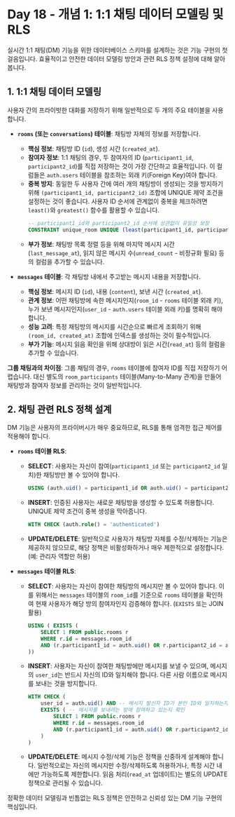 # Day 18 - 개념 1: 1:1 채팅 데이터 모델링 및 RLS

실시간 1:1 채팅(DM) 기능을 위한 데이터베이스 스키마를 설계하는 것은 기능 구현의 첫걸음입니다. 효율적이고 안전한 데이터 모델링 방안과 관련 RLS 정책 설정에 대해 알아봅니다.

## 1. 1:1 채팅 데이터 모델링

사용자 간의 프라이빗한 대화를 저장하기 위해 일반적으로 두 개의 주요 테이블을 사용합니다.

*   **`rooms` (또는 `conversations`) 테이블**: 채팅방 자체의 정보를 저장합니다.
    *   **핵심 정보**: 채팅방 ID (`id`), 생성 시간 (`created_at`).
    *   **참여자 정보**: 1:1 채팅의 경우, 두 참여자의 ID (`participant1_id`, `participant2_id`)를 직접 저장하는 것이 가장 간단하고 효율적입니다. 이 컬럼들은 `auth.users` 테이블을 참조하는 외래 키(Foreign Key)여야 합니다.
    *   **중복 방지**: 동일한 두 사용자 간에 여러 개의 채팅방이 생성되는 것을 방지하기 위해 `(participant1_id, participant2_id)` 조합에 UNIQUE 제약 조건을 설정하는 것이 좋습니다. 사용자 ID 순서에 관계없이 중복을 체크하려면 `least()`와 `greatest()` 함수를 활용할 수 있습니다.
        ```sql
        -- participant1_id와 participant2_id 순서에 상관없이 유일성 보장
        CONSTRAINT unique_room UNIQUE (least(participant1_id, participant2_id), greatest(participant1_id, participant2_id))
        ```
    *   **부가 정보**: 채팅방 목록 정렬 등을 위해 마지막 메시지 시간(`last_message_at`), 읽지 않은 메시지 수(`unread_count` - 비정규화 필요) 등의 컬럼을 추가할 수 있습니다.

*   **`messages` 테이블**: 각 채팅방 내에서 주고받는 메시지 내용을 저장합니다.
    *   **핵심 정보**: 메시지 ID (`id`), 내용 (`content`), 보낸 시간 (`created_at`).
    *   **관계 정보**: 어떤 채팅방에 속한 메시지인지(`room_id` - `rooms` 테이블 외래 키), 누가 보낸 메시지인지(`user_id` - `auth.users` 테이블 외래 키)를 명확히 해야 합니다.
    *   **성능 고려**: 특정 채팅방의 메시지를 시간순으로 빠르게 조회하기 위해 `(room_id, created_at)` 조합에 인덱스를 생성하는 것이 필수적입니다.
    *   **부가 기능**: 메시지 읽음 확인을 위해 상대방이 읽은 시간(`read_at`) 등의 컬럼을 추가할 수 있습니다.

**그룹 채팅과의 차이점**: 그룹 채팅의 경우, `rooms` 테이블에 참여자 ID를 직접 저장하기 어렵습니다. 대신 별도의 `room_participants` 테이블(Many-to-Many 관계)을 만들어 채팅방과 참여자 정보를 관리하는 것이 일반적입니다.

## 2. 채팅 관련 RLS 정책 설계

DM 기능은 사용자의 프라이버시가 매우 중요하므로, RLS를 통해 엄격한 접근 제어를 적용해야 합니다.

*   **`rooms` 테이블 RLS**:
    *   **SELECT**: 사용자는 자신이 참여(`participant1_id` 또는 `participant2_id` 일치)한 채팅방만 볼 수 있어야 합니다.
        ```sql
        USING (auth.uid() = participant1_id OR auth.uid() = participant2_id)
        ```
    *   **INSERT**: 인증된 사용자는 새로운 채팅방을 생성할 수 있도록 허용합니다. UNIQUE 제약 조건이 중복 생성을 막아줍니다.
        ```sql
        WITH CHECK (auth.role() = 'authenticated')
        ```
    *   **UPDATE/DELETE**: 일반적으로 사용자가 채팅방 자체를 수정/삭제하는 기능은 제공하지 않으므로, 해당 정책은 비활성화하거나 매우 제한적으로 설정합니다. (예: 관리자 역할만 허용)

*   **`messages` 테이블 RLS**:
    *   **SELECT**: 사용자는 자신이 참여한 채팅방의 메시지만 볼 수 있어야 합니다. 이를 위해서는 `messages` 테이블의 `room_id`를 기준으로 `rooms` 테이블을 확인하여 현재 사용자가 해당 방의 참여자인지 검증해야 합니다. (`EXISTS` 또는 JOIN 활용)
        ```sql
        USING ( EXISTS (
            SELECT 1 FROM public.rooms r
            WHERE r.id = messages.room_id
            AND (r.participant1_id = auth.uid() OR r.participant2_id = auth.uid())
        ))
        ```
    *   **INSERT**: 사용자는 자신이 참여한 채팅방에만 메시지를 보낼 수 있으며, 메시지의 `user_id`는 반드시 자신의 ID와 일치해야 합니다. 다른 사람 이름으로 메시지를 보내는 것을 방지합니다.
        ```sql
        WITH CHECK (
            user_id = auth.uid() AND -- 메시지 발신자 ID가 본인 ID와 일치하는지 확인
            EXISTS ( -- 메시지를 보내려는 방에 참여하고 있는지 확인
                SELECT 1 FROM public.rooms r
                WHERE r.id = messages.room_id
                AND (r.participant1_id = auth.uid() OR r.participant2_id = auth.uid())
            )
        )
        ```
    *   **UPDATE/DELETE**: 메시지 수정/삭제 기능은 정책을 신중하게 설계해야 합니다. 일반적으로는 자신의 메시지만 수정/삭제하도록 허용하거나, 특정 시간 내에만 가능하도록 제한합니다. 읽음 처리(`read_at` 업데이트)는 별도의 UPDATE 정책으로 관리될 수 있습니다.

정확한 데이터 모델링과 빈틈없는 RLS 정책은 안전하고 신뢰성 있는 DM 기능 구현의 핵심입니다. 